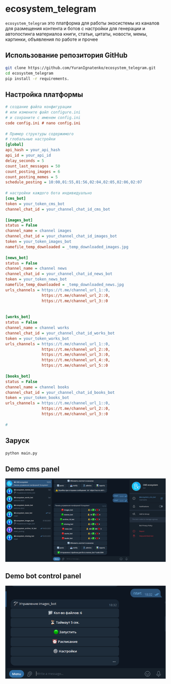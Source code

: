 # ecosystem_telegram

`ecosystem_telegram` это платформа для работы экосистемы из каналов для размещения контента 
и ботов с настройки для генерации и автопостинга материалоа
книги, статьи, цитаты, новости, мемы, картинки, объявления по работе и прочее


## Использование репозитория GitHub

```bash
git clone https://github.com/YuranIgnatenko/ecosystem_telegram.git
cd ecosystem_telegram
pip install -r requirements.
```

## Настройка платформы

```ini
# создание файла конфигурации
# или измените файл configure.ini
# и сохраните с именем config.ini
code config.ini # nano config.ini

# Пример структуры содержимого
# глобальные настройки
[global]
api_hash = your_api_hash
api_id = your_api_id
delay_seconds = 5
count_last_messages = 50
count_posting_images = 6
count_posting_memes = 5
schedule_posting = 10:00,01:55,01:56,02:04,02:05,02:06,02:07

# настройки каждого бота индивидуально
[cms_bot]
token = your_token_cms_bot
channel_chat_id = your_channel_chat_id_cms_bot

[images_bot]
status = False
channel_name = channel images
channel_chat_id = your_channel_chat_id_images_bot
token = your_token_images_bot
namefile_temp_downloaded = _temp_downloaded_images.jpg

[news_bot]
status = False
channel_name = channel news
channel_chat_id = your_channel_chat_id_news_bot
token = your_token_news_bot
namefile_temp_downloaded = _temp_downloaded_news.jpg
urls_channels = https://t.me/channel_url_1::0,
				https://t.me/channel_url_2::0,
				https://t.me/channel_url_3::0


[works_bot]
status = False
channel_name = channel works
channel_chat_id = your_channel_chat_id_works_bot
token = your_token_works_bot
urls_channels = https://t.me/channel_url_1::0,
				https://t.me/channel_url_2::0,
				https://t.me/channel_url_3::0,
				https://t.me/channel_url_4::0,
				https://t.me/channel_url_5::0

[books_bot]
status = False
channel_name = channel books
channel_chat_id = your_channel_chat_id_books_bot
token = your_token_books_bot
urls_channels = https://t.me/channel_url_1::0,
				https://t.me/channel_url_2::0,
				https://t.me/channel_url_3::0

#

```


## Заруск

```bash
python main.py
```

## Demo cms panel

![screen cms](/demo_screen/screen_cms.png)

## Demo bot control panel

![screen bot](/demo_screen/screen_bot.png)